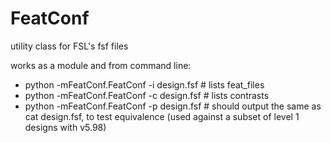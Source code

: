 FeatConf
========

utility class for FSL's fsf files

  works as a module and from command line:

  - python -mFeatConf.FeatConf -i design.fsf # lists feat_files
  - python -mFeatConf.FeatConf -c design.fsf # lists contrasts
  - python -mFeatConf.FeatConf -p design.fsf # should output the same as cat design.fsf, to test equivalence (used against a subset of level 1 designs with v5.98)

